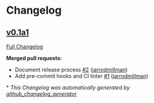 # Changelog

## [v0.1a1](https://github.com/scientific-python/dev.py/tree/v0.1a1)

[Full Changelog](https://github.com/scientific-python/dev.py/compare/v0.0...v0.1a1)

**Merged pull requests:**

- Document release process [\#2](https://github.com/scientific-python/dev.py/pull/2) ([jarrodmillman](https://github.com/jarrodmillman))
- Add pre-commit hooks and CI linter [\#1](https://github.com/scientific-python/dev.py/pull/1) ([jarrodmillman](https://github.com/jarrodmillman))



\* *This Changelog was automatically generated by [github_changelog_generator](https://github.com/github-changelog-generator/github-changelog-generator)*
